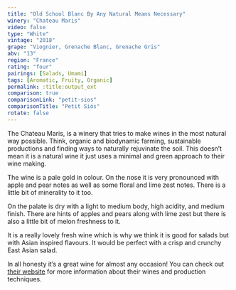 ```yaml
---
title: "Old School Blanc By Any Natural Means Necessary"
winery: "Chateau Maris"
video: false
type: "White"
vintage: "2018"
grape: "Viognier, Grenache Blanc, Grenache Gris"
abv: "13"
region: "France"
rating: "four"
pairings: [Salads, Umami]
tags: [Aromatic, Fruity, Organic]
permalink: :title:output_ext
comparison: true
comparisonLink: "petit-sios"
comparisonTitle: "Petit Siós"
rotate: false
---
```


The Chateau Maris, is a winery that tries to make wines in the most natural way possible. Think, organic and biodynamic farming, sustainable productions and finding ways to naturally rejuvinate the soil. This doesn&rsquo;t mean it is a natural wine it just uses a minimal and green approach to their wine making. 

The wine is a pale gold in colour. On the nose it is very pronounced with apple and pear notes as well as some floral and lime zest notes. There is a little bit of minerality to it too. 

On the palate is dry with a light to medium body, high acidity, and medium finish. There are hints of apples and pears along with lime zest but there is also a little bit of melon freshness to it. 

It is a really lovely fresh wine which is why we think it is good for salads but with Asian inspired flavours. It would be perfect with a crisp and crunchy East Asian salad. 

In all honesty it&rsquo;s a great wine for almost any occasion! You can check out  <a href="https://www.chateaumaris.com/" title="Chateau Maris" target="_blank">their website</a> for more information about their wines and production techniques. 